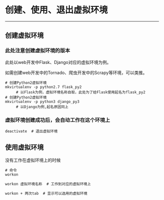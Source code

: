 # 创建、使用、退出虚拟环境

---

## 创建虚拟环境

### 此处注意创建虚拟环境的版本

此处以web开发中Flask、Django对应的虚拟环境为例。

如需创建web开发中的Tornado、爬虫开发中的Scrapy等环境，可以类推。
```
# 创建Python2虚拟环境
mkvirtualenv -p python2.7 flask_py2
     # 以Flask为例，虚拟环境名称自取，此处为了给Flask使用起名为flask_py2
# 创建Python2虚拟环境
mkvirtualenv -p python3 django_py3
     # 以Django为例,起名原因同上
```

### 虚拟环境创建成功后，会自动工作在这个环境上

```
deactivate  # 退出虚拟环境
```

## 使用虚拟环境

没有工作在虚拟环境上的时候

```
# 命令
workon
```

`workon 虚拟环境名称  # 工作到对应的虚拟环境上`

`workon + 两次tab  # 显示可以选用的虚拟环境`

